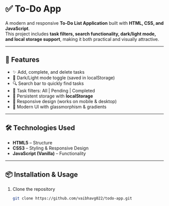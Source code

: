 # ✅ To-Do App

A modern and responsive **To-Do List Application** built with **HTML, CSS, and JavaScript**.  
This project includes **task filters, search functionality, dark/light mode, and local storage support**, making it both practical and visually attractive.

---

## 🚀 Features

- ✨ Add, complete, and delete tasks  
- 🌙 Dark/Light mode toggle (saved in localStorage)  
- 🔍 Search bar to quickly find tasks  
- 📂 Task filters: All | Pending | Completed  
- 💾 Persistent storage with **localStorage**  
- 📱 Responsive design (works on mobile & desktop)  
- 🎨 Modern UI with glassmorphism & gradients  

---

## 🛠️ Technologies Used

- **HTML5** – Structure  
- **CSS3** – Styling & Responsive Design  
- **JavaScript (Vanilla)** – Functionality  

---

## 📦 Installation & Usage

1. Clone the repository  
   ```bash
   git clone https://github.com/vaibhavg022/todo-app.git

